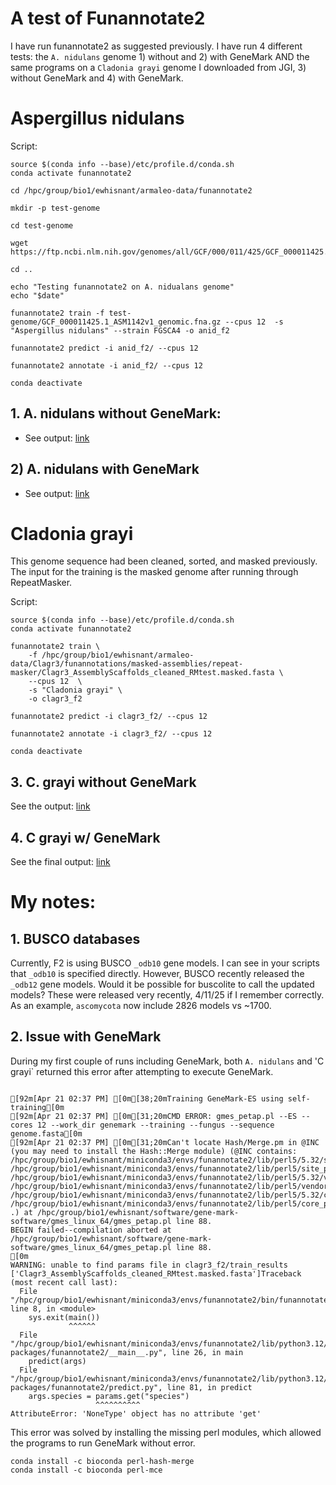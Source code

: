 # A test of Funannotate2

I have run funannotate2 as suggested previously. I have run 4 different tests: the `A. nidulans` genome 1) without and 2) with GeneMark AND the same programs on a `Cladonia grayi` genome I downloaded from JGI, 3) without GeneMark and 4) with GeneMark.

# Aspergillus nidulans

Script:

```{}
source $(conda info --base)/etc/profile.d/conda.sh
conda activate funannotate2

cd /hpc/group/bio1/ewhisnant/armaleo-data/funannotate2

mkdir -p test-genome

cd test-genome

wget https://ftp.ncbi.nlm.nih.gov/genomes/all/GCF/000/011/425/GCF_000011425.1_ASM1142v1/GCF_000011425.1_ASM1142v1_genomic.fna.gz

cd ..

echo "Testing funannotate2 on A. nidualans genome"
echo "$date"

funannotate2 train -f test-genome/GCF_000011425.1_ASM1142v1_genomic.fna.gz --cpus 12  -s "Aspergillus nidulans" --strain FGSCA4 -o anid_f2

funannotate2 predict -i anid_f2/ --cpus 12

funannotate2 annotate -i anid_f2/ --cpus 12

conda deactivate
```

## 1. A. nidulans without GeneMark:

* See output: [link](https://github.com/edwhisnant/funannotate/blob/main/funannotate2/funannotate2-test/anid_test/without-GM/f2_test.err)

## 2) A. nidulans with GeneMark

* See output: [link](https://github.com/edwhisnant/funannotate/blob/main/funannotate2/funannotate2-test/anid_test/with-GM/f2_test.err)

# Cladonia grayi 

This genome sequence had been cleaned, sorted, and masked previously. The input for the training is the masked genome after running through RepeatMasker.

Script:

```{}
source $(conda info --base)/etc/profile.d/conda.sh
conda activate funannotate2

funannotate2 train \
    -f /hpc/group/bio1/ewhisnant/armaleo-data/Clagr3/funannotations/masked-assemblies/repeat-masker/Clagr3_AssemblyScaffolds_cleaned_RMtest.masked.fasta \
    --cpus 12  \
    -s "Cladonia grayi" \
    -o clagr3_f2

funannotate2 predict -i clagr3_f2/ --cpus 12

funannotate2 annotate -i clagr3_f2/ --cpus 12

conda deactivate

```
## 3. C. grayi without GeneMark

See the output: [link](https://github.com/edwhisnant/funannotate/blob/main/funannotate2/funannotate2-test/clagr3-test/without-GM/f2_clagr3_test.err)

## 4. C grayi w/ GeneMark

See the final output: [link](https://github.com/edwhisnant/funannotate/blob/main/funannotate2/funannotate2-test/clagr3-test/with-GM/f2_clagr3_test.err)

# My notes:

## 1. BUSCO databases

Currently, F2 is using BUSCO `_odb10` gene models. I can see in your scripts that `_odb10` is specified directly. However, BUSCO recently released the `_odb12` gene models. Would it be possible for buscolite to call the updated models? These were released very recently, 4/11/25 if I remember correctly. As an example, `ascomycota` now include 2826 models vs ~1700.

## 2. Issue with GeneMark

During my first couple of runs including GeneMark, both `A. nidulans` and 'C grayi` returned this error after attempting to execute GeneMark.

```{}

[92m[Apr 21 02:37 PM] [0m[38;20mTraining GeneMark-ES using self-training[0m
[92m[Apr 21 02:37 PM] [0m[31;20mCMD ERROR: gmes_petap.pl --ES --cores 12 --work_dir genemark --training --fungus --sequence genome.fasta[0m
[92m[Apr 21 02:37 PM] [0m[31;20mCan't locate Hash/Merge.pm in @INC (you may need to install the Hash::Merge module) (@INC contains: /hpc/group/bio1/ewhisnant/miniconda3/envs/funannotate2/lib/perl5/5.32/site_perl /hpc/group/bio1/ewhisnant/miniconda3/envs/funannotate2/lib/perl5/site_perl /hpc/group/bio1/ewhisnant/miniconda3/envs/funannotate2/lib/perl5/5.32/vendor_perl /hpc/group/bio1/ewhisnant/miniconda3/envs/funannotate2/lib/perl5/vendor_perl /hpc/group/bio1/ewhisnant/miniconda3/envs/funannotate2/lib/perl5/5.32/core_perl /hpc/group/bio1/ewhisnant/miniconda3/envs/funannotate2/lib/perl5/core_perl .) at /hpc/group/bio1/ewhisnant/software/gene-mark-software/gmes_linux_64/gmes_petap.pl line 88.
BEGIN failed--compilation aborted at /hpc/group/bio1/ewhisnant/software/gene-mark-software/gmes_linux_64/gmes_petap.pl line 88.
[0m
WARNING: unable to find params file in clagr3_f2/train_results
['Clagr3_AssemblyScaffolds_cleaned_RMtest.masked.fasta']Traceback (most recent call last):
  File "/hpc/group/bio1/ewhisnant/miniconda3/envs/funannotate2/bin/funannotate2", line 8, in <module>
    sys.exit(main())
             ^^^^^^
  File "/hpc/group/bio1/ewhisnant/miniconda3/envs/funannotate2/lib/python3.12/site-packages/funannotate2/__main__.py", line 26, in main
    predict(args)
  File "/hpc/group/bio1/ewhisnant/miniconda3/envs/funannotate2/lib/python3.12/site-packages/funannotate2/predict.py", line 81, in predict
    args.species = params.get("species")
                   ^^^^^^^^^^
AttributeError: 'NoneType' object has no attribute 'get'

```

This error was solved by installing the missing perl modules, which allowed the programs to run GeneMark without error.

```{}
conda install -c bioconda perl-hash-merge
conda install -c bioconda perl-mce
```
